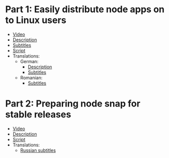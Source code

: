 # Part 1: Easily distribute node apps on to Linux users

 * [Video](https://www.youtube.com/watch?v=S3YvRALc2C0)
 * [Description](part1/description.txt)
 * [Subtitles](part1/subtitles.srt)
 * [Script](part1/script.txt)
 * Translations:
   * German:
     * [Description](part1/description-de.txt)
     * [Subtitles](part1/subtitles-de.srt)
   * Romanian:
     * [Subtitles](part1/subtitles-ro.srt)

# Part 2: Preparing node snap for stable releases

 * [Video](https://www.youtube.com/watch?v=ymO49VCY1BQ)
 * [Description](part2/description.txt)
 * [Script](part2/script.txt)
 * Translations:
   * [Russian subtitles](part2/subtitles-ru.srt)
